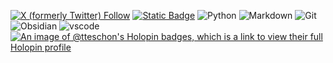 [![X (formerly Twitter) Follow](https://img.shields.io/twitter/follow/tteschon?style=social)](https://x.com/tylerteschon)
[![Static Badge](https://img.shields.io/badge/udemy-purple?style=for-the-badge&logo=udemy&logoColor=white&logoSize=auto&color=black)](https://www.udemy.com/)
![Python](https://img.shields.io/badge/python-3670A0?style=for-the-badge&logo=python&logoColor=white)
![Markdown](https://img.shields.io/badge/Markdown-000000?style=for-the-badge&logo=markdown&logoColor=white)
![Git](https://img.shields.io/badge/git-%23F05033.svg?style=for-the-badge&logo=git&logoColor=white)
![Obsidian](https://img.shields.io/badge/-Obsidian-orange?style=for-the-badge&logo=obsidian&color=483699)
![vscode](https://img.shields.io/badge/Visual--Studio--Code-007ACC?style=for-the-badge&logo=visual-studio-code&logoColor=white)
[![An image of @tteschon's Holopin badges, which is a link to view their full Holopin profile](https://holopin.me/tteschon)](https://holopin.io/@tteschon)
